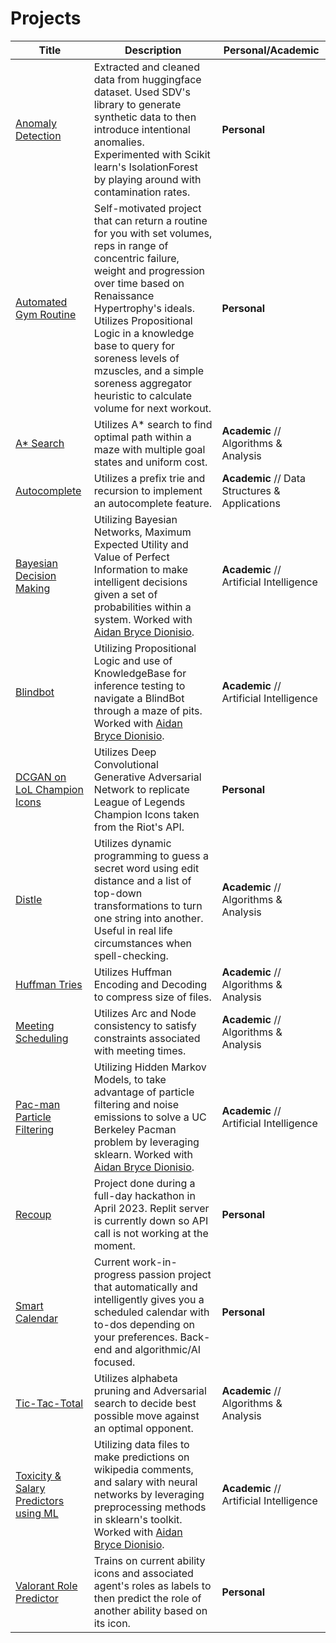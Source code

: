 # Projects
Title | Description | Personal/Academic |
|---|---|---|
| [Anomaly Detection](https://github.com/Relectrik/Projects/tree/main/Personal%20Projects/Anomaly-Detection) | Extracted and cleaned data from huggingface dataset. Used SDV's library to generate synthetic data to then introduce intentional anomalies. Experimented with Scikit learn's IsolationForest by playing around with contamination rates. | **Personal** |
| [Automated Gym Routine](https://github.com/Relectrik/Projects/tree/main/Personal%20Projects/Automated-Gym-Routine) | Self-motivated project that can return a routine for you with set volumes, reps in range of concentric failure, weight and progression over time based on Renaissance Hypertrophy's ideals. Utilizes Propositional Logic in a knowledge base to query for soreness levels of mzuscles, and a simple soreness aggregator heuristic to calculate volume for next workout. | **Personal** |
| [A* Search](https://github.com/Relectrik/Projects/tree/main/Academic%20Projects/CMSI2130/HW1) | Utilizes A* search to find optimal path within a maze with multiple goal states and uniform cost. | **Academic** // Algorithms & Analysis |
| [Autocomplete](https://github.com/Relectrik/Projects/tree/main/Academic%20Projects/CMSI2120/HW3/homework3-Relectrik) | Utilizes a prefix trie and recursion to implement an autocomplete feature. | **Academic** // Data Structures & Applications|
| [Bayesian Decision Making](https://github.com/Relectrik/Projects/tree/main/Academic%20Projects/CMSI3300/HW2) | Utilizing Bayesian Networks, Maximum Expected Utility and Value of Perfect Information to make intelligent decisions given a set of probabilities within a system. Worked with [Aidan Bryce Dionisio](https://github.com/GamerNerd-i). | **Academic** // Artificial Intelligence |
| [Blindbot](https://github.com/Relectrik/Projects/tree/main/Academic%20Projects/CMSI3300/HW1) | Utilizing Propositional Logic and use of KnowledgeBase for inference testing to navigate a BlindBot through a maze of pits. Worked with [Aidan Bryce Dionisio](https://github.com/GamerNerd-i). | **Academic** // Artificial Intelligence |
| [DCGAN on LoL Champion Icons](https://github.com/Relectrik/Projects/tree/main/Personal%20Projects/DCGAN-LoL-Champs) | Utilizes Deep Convolutional Generative Adversarial Network to replicate League of Legends Champion Icons taken from the Riot's API. | **Personal** |
| [Distle](https://github.com/Relectrik/Projects/tree/main/Academic%20Projects/CMSI2130/HW3) | Utilizes dynamic programming to guess a secret word using edit distance and a list of top-down transformations to turn one string into another. Useful in real life circumstances when spell-checking. | **Academic** // Algorithms & Analysis |
| [Huffman Tries](https://github.com/Relectrik/Projects/tree/main/Academic%20Projects/CMSI2130/HW4) | Utilizes Huffman Encoding and Decoding to compress size of files. | **Academic** // Algorithms & Analysis |
| [Meeting Scheduling](https://github.com/Relectrik/Projects/tree/main/Academic%20Projects/CMSI2130/HW5) | Utilizes Arc and Node consistency to satisfy constraints associated with meeting times. | **Academic** // Algorithms & Analysis |
| [Pac-man Particle Filtering](https://github.com/Relectrik/Projects/tree/main/Academic%20Projects/CMSI3300/HW3) | Utilizing Hidden Markov Models, to take advantage of particle filtering and noise emissions to solve a UC Berkeley Pacman problem by leveraging sklearn. Worked with [Aidan Bryce Dionisio](https://github.com/GamerNerd-i). | **Academic** // Artificial Intelligence |
| [Recoup](https://github.com/Relectrik/RecoupApp) | Project done during a full-day hackathon in April 2023. Replit server is currently down so API call is not working at the moment. | **Personal** |
| [Smart Calendar](https://github.com/Relectrik/Smart-Calendar) | Current work-in-progress passion project that automatically and intelligently gives you a scheduled calendar with to-dos depending on your preferences. Back-end and algorithmic/AI focused. | **Personal** |
| [Tic-Tac-Total](https://github.com/Relectrik/Projects/tree/main/Academic%20Projects/CMSI2130/HW2) | Utilizes alphabeta pruning and Adversarial search to decide best possible move against an optimal opponent. | **Academic** // Algorithms & Analysis |
| [Toxicity & Salary Predictors using ML](https://github.com/Relectrik/Projects/tree/main/Academic%20Projects/CMSI3300/HW4) | Utilizing data files to make predictions on wikipedia comments, and salary with neural networks by leveraging preprocessing methods in sklearn's toolkit. Worked with [Aidan Bryce Dionisio](https://github.com/GamerNerd-i). | **Academic** // Artificial Intelligence |
| [Valorant Role Predictor](https://github.com/Relectrik/Projects/tree/main/Personal%20Projects/Valorant-Role-Predictor) | Trains on current ability icons and associated agent's roles as labels to then predict the role of another ability based on its icon. | **Personal** |